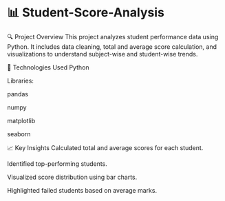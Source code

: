 # 📊 Student-Score-Analysis


🔍 Project Overview
This project analyzes student performance data using Python. It includes data cleaning, total and average score calculation, and visualizations to understand subject-wise and student-wise trends.

🧰 Technologies Used
Python

Libraries:

pandas

numpy

matplotlib

seaborn

📈 Key Insights
Calculated total and average scores for each student.

Identified top-performing students.

Visualized score distribution using bar charts.

Highlighted failed students based on average marks.
